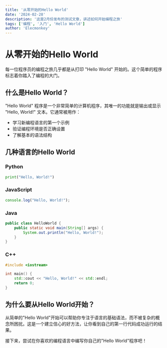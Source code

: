 ```yaml
---
title: '从零开始的Hello World'
date: '2024-02-28'
description: '这是2月份发布的测试文章，讲述如何开始编程之旅'
tags: ['编程', '入门', 'Hello World']
author: 'Elecmonkey'
---
```


# 从零开始的Hello World

每一位程序员的编程之旅几乎都是从打印 "Hello World" 开始的。这个简单的程序标志着你踏入了编程的大门。

## 什么是Hello World？

"Hello World" 程序是一个非常简单的计算机程序，其唯一的功能就是输出或显示 "Hello, World!" 文本。它通常被用作：

- 学习新编程语言的第一个示例
- 验证编程环境是否正确设置
- 了解基本的语法结构

## 几种语言的Hello World

### Python
```python
print("Hello, World!")
```

### JavaScript
```javascript
console.log("Hello, World!");
```

### Java
```java
public class HelloWorld {
    public static void main(String[] args) {
        System.out.println("Hello, World!");
    }
}
```

### C++
```cpp
#include <iostream>

int main() {
    std::cout << "Hello, World!" << std::endl;
    return 0;
}
```

## 为什么要从Hello World开始？

从简单的"Hello World"开始可以帮助你专注于语言的基础语法，而不被复杂的概念所困扰。这是一个建立信心的好方法，让你看到自己的第一行代码成功运行的结果。

接下来，尝试在你喜欢的编程语言中编写你自己的"Hello World"程序吧！ 